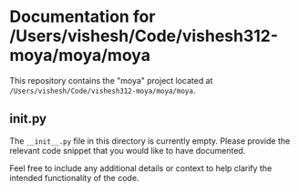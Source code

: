 # Documentation for /Users/vishesh/Code/vishesh312-moya/moya/moya

This repository contains the "moya" project located at `/Users/vishesh/Code/vishesh312-moya/moya/moya`.

## __init__.py

The `__init__.py` file in this directory is currently empty. Please provide the relevant code snippet that you would like to have documented.

Feel free to include any additional details or context to help clarify the intended functionality of the code.